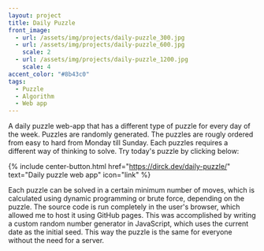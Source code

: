 ```yaml
---
layout: project
title: Daily Puzzle
front_image:
  - url: /assets/img/projects/daily-puzzle_300.jpg
  - url: /assets/img/projects/daily-puzzle_600.jpg
    scale: 2
  - url: /assets/img/projects/daily-puzzle_1200.jpg
    scale: 4
accent_color: "#8b43c0"
tags:
  - Puzzle
  - Algorithm
  - Web app
---
```


A daily puzzle web-app that has a different type of puzzle for every day of the week. Puzzles are randomly generated. The puzzles are rougly ordered from easy to hard from Monday till Sunday. Each puzzles requires a different way of thinking to solve. Try today's puzzle by clicking below:

{% include center-button.html href="https://dirck.dev/daily-puzzle/" text="Daily puzzle web app" icon="link" %}

Each puzzle can be solved in a certain minimum number of moves, which is calculated using dynamic programming or brute force, depending on the puzzle. The source code is run completely in the user's browser, which allowed me to host it using GitHub pages. This was accomplished by writing a custom random number generator in JavaScript, which uses the current date as the initial seed. This way the puzzle is the same for everyone without the need for a server.
